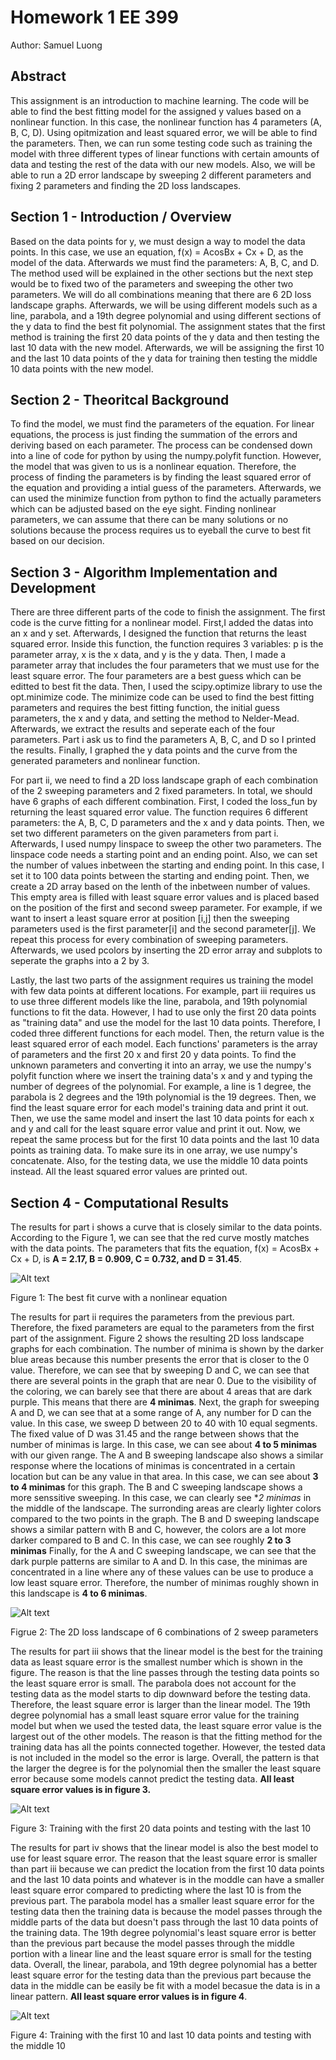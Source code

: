 # Homework 1 EE 399

Author: Samuel Luong

## Abstract

This assignment is an introduction to machine learning. The code will be able to find the best fitting model for the assigned y values based on a nonlinear function.
In this case, the nonlinear function has 4 parameters (A, B, C, D). Using opitmization and least squared error, we will be able to find the parameters. Then, we can run 
some testing code such as training the model with three different types of linear functions with certain amounts of data and testing the rest of the data with our new models. Also, we will be able to run a 2D error landscape by sweeping 2 different parameters and fixing 2 parameters and finding the 2D loss landscapes. 

## Section 1 - Introduction / Overview

Based on the data points for y, we must design a way to model the data points. In this case, we use an equation, f(x) = AcosBx + Cx + D, as the model of the data. Afterwards we must find the parameters: A, B, C, and D. The method used will be explained in the other sections but the next step would be to fixed two of the parameters and sweeping the other two parameters. We will do all combinations meaning that there are 6 2D loss landscape graphs. Afterwards, we will be using different models such as a line, parabola, and a 19th degree polynomial and using different sections of the y data to find the best fit polynomial. The assignment states that the first method is training the first 20 data points of the y data and then testing the last 10 data with the new model. Afterwards, we will be assigning the first 10 and the last 10 data points of the y data for training then testing the middle 10 data points with the new model.

## Section 2 - Theoritcal Background

To find the model, we must find the parameters of the equation. For linear equations, the process is just finding the summation of the errors and deriving based on each parameter. The process can be condensed down into a line of code for python by using the numpy.polyfit function. However, the model that was given to us is a nonlinear equation. Therefore, the process of finding the parameters is by finding the least squared error of the equation and providing a intial guess of the parameters. Afterwards, we can used the minimize function from python to find the actually parameters which can be adjusted based on the eye sight. Finding nonlinear parameters, we can assume that there can be many solutions or no solutions because the process requires us to eyeball the curve to best fit based on our decision. 

## Section 3 - Algorithm Implementation and Development

There are three different parts of the code to finish the assignment. The first code is the curve fitting for a nonlinear model. First,I added the datas into an x and y set. Afterwards, I designed the function that returns the least squared error. Inside this function, the function requires 3 variables: p is the parameter array, x is the x data, and y is the y data. Then, I made a parameter array that includes the four parameters that we must use for the least square error. The four parameters are a best guess which can be editted to best fit the data. Then, I used the scipy.optimize library to use the opt.minimize code. The minimize code can be used to find the best fitting parameters and requires the best fitting function, the initial guess parameters, the x and y data, and setting the method to Nelder-Mead. Afterwards, we extract the results and seperate each of the four parameters. Part i ask us to find the parameters A, B, C, and D so I printed the results. Finally, I graphed the y data points and the curve from the generated parameters and nonlinear function.

For part ii, we need to find a 2D loss landscape graph of each combination of the 2 sweeping parameters and 2 fixed parameters. In total, we should have 6 graphs of each different combination. First, I coded the loss_fun by returning the least squared error value. The function requires 6 different parameters: the A, B, C, D parameters and the x and y data points. Then, we set two different parameters on the given parameters from part i. Afterwards, I used numpy linspace to sweep the other two parameters. The linspace code needs a starting point and an ending point. Also, we can set the number of values inbetween the starting and ending point. In this case, I set it to 100 data points between the starting and ending point. Then, we create a 2D array based on the lenth of the inbetween number of values. This empty area is filled with least square error values and is placed based on the position of the first and second sweep parameter. For example, if we want to insert a least square error at position [i,j] then the sweeping parameters used is the first parameter[i] and the second parameter[j]. We repeat this process for every combination of sweeping parameters. Afterwards, we used pcolors by inserting the 2D error array and subplots to seperate the graphs into a 2 by 3.

Lastly, the last two parts of the assignment requires us training the model with few data points at different locations. For example, part iii requires us to use three different models like the line, parabola, and 19th polynomial functions to fit the data. However, I had to use only the first 20 data points as "training data" and use the model for the last 10 data points. Therefore, I coded three different functions for each model. Then, the return value is the least squared error of each model. Each functions' parameters is the array of parameters and the first 20 x and first 20 y data points. To find the unknown parameters and converting it into an array, we use the numpy's polyfit function where we insert the training data's x and y and typing the number of degrees of the polynomial. For example, a line is 1 degree, the parabola is 2 degrees and the 19th polynomial is the 19 degrees. Then, we find the least square error for each model's training data and print it out. Then, we use the same model and insert the last 10 data points for each x and y and call for the least square error value and print it out. Now, we repeat the same process but for the first 10 data points and the last 10 data points as training data. To make sure its in one array, we use numpy's concatenate. Also, for the testing data, we use the middle 10 data points instead. All the least squared error values are printed out.

## Section 4 - Computational Results 

The results for part i shows a curve that is closely similar to the data points. According to the Figure 1, we can see that the red curve mostly matches with the data points. The parameters that fits the equation, f(x) = AcosBx + Cx + D, is **A = 2.17, B = 0.909, C = 0.732, and D = 31.45**.  

![Alt text](https://github.com/Griffinhunter/Homework-1---EE-399/blob/main/Curve%20Fit.jpg)

Figure 1: The best fit curve with a nonlinear equation

The results for part ii requires the parameters from the previous part. Therefore, the fixed parameters are equal to the parameters from the first part of the assignment. Figure 2 shows the resulting 2D loss landscape graphs for each combination. The number of minima is shown by the darker blue areas because this number presents the error that is closer to the 0 value. 
Therefore, we can see that by sweeping D and C, we can see that there are several points in the graph that are near 0. Due to the visibility of the coloring, we can barely see that there are about 4 areas that are dark purple. This means that there are **4 minimas**. 
Next, the graph for sweeping A and D, we can see that at a some range of A, any number for D can the value. In this case, we sweep D between 20 to 40 with 10 equal segments. The fixed value of D was 31.45 and the range between shows that the number of minimas is large. In this case, we can see about **4 to 5 minimas** with our given range.
The A and B sweeping landscape also shows a similar response where the locations of minimas is concentrated in a certain location but can be any value in that area. In this case, we can see about **3 to 4 minimas** for this graph.
The B and C sweeping landscape shows a more senssitive sweeping. In this case, we can clearly see **2 minimas* in the middle of the landscape. The surronding areas are clearly lighter colors compared to the two points in the graph. 
The B and D sweeping landscape shows a similar pattern with B and C, however, the colors are a lot more darker compared to B and C. In this case, we can see roughly **2 to 3 minimas**
Finally, for the A and C sweeping landscape, we can see that the dark purple patterns are similar to A and D. In this case, the minimas are concentrated in a line where any of these values can be use to produce a low least square error. Therefore, the number of minimas roughly shown in this landscape is **4 to 6 minimas**.

![Alt text](https://github.com/Griffinhunter/Homework-1---EE-399/blob/main/2D%20Landscape.jpg)

Figrue 2: The 2D loss landscape of 6 combinations of 2 sweep parameters

The results for part iii shows that the linear model is the best for the training data as least square error is the smallest number which is shown in the figure. The reason is that the line passes through the testing data points so the least square error is small. The parabola does not account for the testing data as the model starts to dip downward before the testing data. Therefore, the least square error is larger than the linear model. The 19th degree polynomial has a small least square error value for the training model but when we used the tested data, the least square error value is the largest out of the other models. The reason is that the fitting method for the training data has all the points connected together. However, the tested data is not included in the model so the error is large. Overall, the pattern is that the larger the degree is for the polynomial then the smaller the least square error because some models cannot predict the testing data. **All least square error values is in figure 3.**

![Alt text](https://github.com/Griffinhunter/Homework-1---EE-399/blob/main/First%2020%20Training.jpg.png)

Figure 3: Training with the first 20 data points and testing with the last 10

The results for part iv shows that the linear model is also the best model to use for least square error. The reason that the least square error is smaller than part 
iii because we can predict the location from the first 10 data points and the last 10 data points and whatever is in the moddle can have a smaller least square error compared to predicting where the last 10 is from the previous part. The parabola model has a smaller least square error for the testing data then the training data is because the model passes through the middle parts of the data but doesn't pass through the last 10 data points of the training data.
The 19th degree polynomial's least square error is better than the previous part because the model passes through the middle portion with a linear line and the least square error is small for the testing data. Overall, the linear, parabola, and 19th degree polynomial has a better least square error for the testing data than the previous part because the data in the middle can be easily be fit with a model becasue the data is in a linear pattern. **All least square error values is in figure 4**.

![Alt text](https://github.com/Griffinhunter/Homework-1---EE-399/blob/main/10%20by%2010.jpg)

Figure 4: Training with the first 10 and last 10 data points and testing with the middle 10
